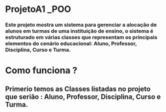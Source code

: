 # ProjetoA1 _POO

### Este projeto mostra um sistema para gerenciar a alocação de alunos em turmas de uma instituição de ensino, o sistema é estruturado em várias classes que representam os principais elementos do cenário educacional: Aluno, Professor, Disciplina, Curso e Turma.

# Como funciona ?

## Primerio temos as Classes listadas no projeto que serião : Aluno, Professor, Disciplina, Curso e Turma.

 
